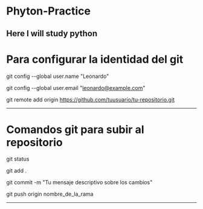 # Phyton-Practice

Here I will study python
----------------------------------------------------------------------------------------

# Para configurar la identidad del git

git config --global user.name "Leonardo"

git config --global user.email "leonardo@example.com"

git remote add origin https://github.com/tuusuario/tu-repositorio.git

----------------------------------------------------------------------------------------

 # Comandos git para subir al repositorio

git status

git add .

git commit -m "Tu mensaje descriptivo sobre los cambios"

git push origin nombre_de_la_rama

----------------------------------------------------------------------------------------
